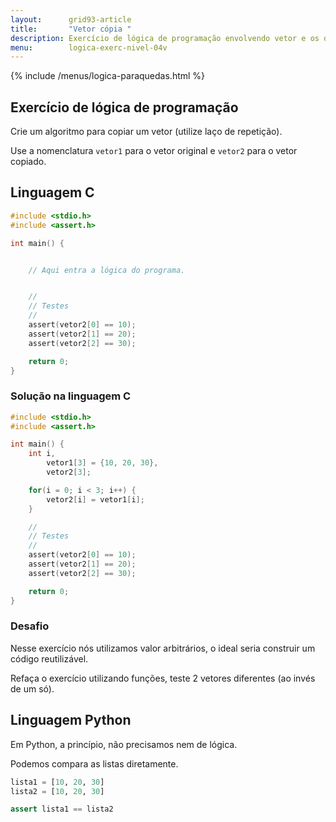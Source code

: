 ```yaml
---
layout:      grid93-article
title:       "Vetor cópia "
description: Exercício de lógica de programação envolvendo vetor e os diversos tipos de laços.
menu:        logica-exerc-nivel-04v
---
```


{% include /menus/logica-paraquedas.html %}

Exercício de lógica de programação
---

Crie um algoritmo para copiar um vetor (utilize laço de repetição).

Use a nomenclatura `vetor1` para o vetor original e `vetor2` para o vetor copiado.



Linguagem C
---

```c
#include <stdio.h>
#include <assert.h>

int main() {


    // Aqui entra a lógica do programa.


    //
    // Testes
    //    
    assert(vetor2[0] == 10);
    assert(vetor2[1] == 20);
    assert(vetor2[2] == 30);

    return 0;
}
```

### Solução na linguagem C

```c
#include <stdio.h>
#include <assert.h>

int main() {
    int i,
        vetor1[3] = {10, 20, 30},
        vetor2[3];

    for(i = 0; i < 3; i++) {
        vetor2[i] = vetor1[i];
    }

    //
    // Testes
    //    
    assert(vetor2[0] == 10);
    assert(vetor2[1] == 20);
    assert(vetor2[2] == 30);

    return 0;
}
```



### Desafio

Nesse exercício nós utilizamos valor arbitrários, o ideal seria construir um código reutilizável.

Refaça o exercício utilizando funções, teste 2 vetores diferentes (ao invés de um só).




Linguagem Python
---

Em Python, a princípio, não precisamos nem de lógica.

Podemos compara as listas diretamente.

```python
lista1 = [10, 20, 30]
lista2 = [10, 20, 30]

assert lista1 == lista2
```